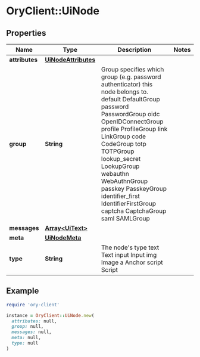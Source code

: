 # OryClient::UiNode

## Properties

| Name | Type | Description | Notes |
| ---- | ---- | ----------- | ----- |
| **attributes** | [**UiNodeAttributes**](UiNodeAttributes.md) |  |  |
| **group** | **String** | Group specifies which group (e.g. password authenticator) this node belongs to. default DefaultGroup password PasswordGroup oidc OpenIDConnectGroup profile ProfileGroup link LinkGroup code CodeGroup totp TOTPGroup lookup_secret LookupGroup webauthn WebAuthnGroup passkey PasskeyGroup identifier_first IdentifierFirstGroup captcha CaptchaGroup saml SAMLGroup |  |
| **messages** | [**Array&lt;UiText&gt;**](UiText.md) |  |  |
| **meta** | [**UiNodeMeta**](UiNodeMeta.md) |  |  |
| **type** | **String** | The node&#39;s type text Text input Input img Image a Anchor script Script |  |

## Example

```ruby
require 'ory-client'

instance = OryClient::UiNode.new(
  attributes: null,
  group: null,
  messages: null,
  meta: null,
  type: null
)
```

